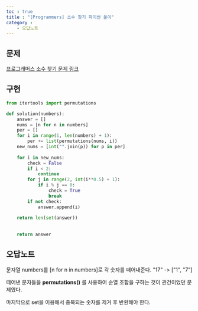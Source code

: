 ```yaml
---
toc : true
title : "[Programmers] 소수 찾기 파이썬 풀이"
category :
    - 오답노트
---
```

## 문제
[프로그래머스 소수 찾기 문제 링크](https://programmers.co.kr/learn/courses/30/lessons/42839)

## 구현

```python
from itertools import permutations

def solution(numbers):
    answer = []
    nums = [n for n in numbers]
    per = []
    for i in range(1, len(numbers) + 1):
        per += list(permutations(nums, i))
    new_nums = [int("".join(p)) for p in per]
    
    for i in new_nums:
        check = False
        if i < 2:
            continue
        for j in range(2, int(i**0.5) + 1):
            if i % j == 0:
                check = True
                break
        if not check:
            answer.append(i)
            
    return len(set(answer))
            
    
    return answer
```

## 오답노트
문자열 numbers를 [n for n in numbers]로 각 숫자를 떼어내준다.
"17" -> ["1", "7"]

떼어낸 문자들을 **permutations$($)** 를 사용하여 순열 조합을 구하는 것이 관건이었던 문제였다.

마지막으로 set을 이용해서 중복되는 숫자를 제거 후 반환해야 한다.